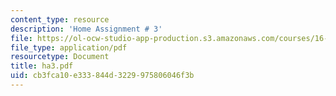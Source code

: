 ```yaml
---
content_type: resource
description: 'Home Assignment # 3'
file: https://ol-ocw-studio-app-production.s3.amazonaws.com/courses/16-20-structural-mechanics-fall-2002/cb3fca10e333844d3229975806046f3b_ha3.pdf
file_type: application/pdf
resourcetype: Document
title: ha3.pdf
uid: cb3fca10-e333-844d-3229-975806046f3b
---
```

